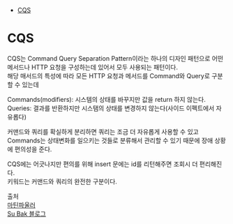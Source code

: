 - [CQS](#cqs)

# CQS
CQS는 Command Query Separation Pattern이라는 하나의 디자인 패턴으로 어떤 메서드나 HTTP 요청을 구성하는데 있어서 모두 사용되는 패턴이다.  
해당 매서드의 특성에 따라 모든 HTTP 요청과 메서드를 Command와 Query로 구분할 수 있는데

Commands(modifiers): 시스템의 상태를 바꾸지만 값을 return 하지 않는다.  
Queries: 결과를 반환하지만 시스탬의 상태를 변경하지 않는다(사이드 이펙트에서 자유롭다)  

커맨드와 쿼리를 확실하게 분리하면 쿼리는 조금 더 자유롭게 사용할 수 있고 Commands는 상태변화를 일으키는 것들로 분류해서 관리할 수 있기 때문에 장애 상황에 편의성을 준다.  

CQS에는 어긋나지만 편의를 위해 insert 문에는 id를 리턴해주면 조회시 더 편리해진다.  
키워드는 커맨드와 쿼리의 완전한 구분이다.

출처  
[마틴파울러](https://martinfowler.com/bliki/CommandQuerySeparation.html)  
[Su Bak 블로그](https://medium.com/@su_bak/cqs-command-query-separation-pattern-%E1%84%8B%E1%85%B5%E1%84%85%E1%85%A1%E1%86%AB-f701eabf8754)